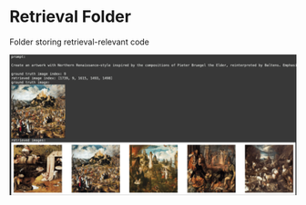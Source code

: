 # Retrieval Folder
Folder storing retrieval-relevant code

<img title="example of retrieval" src="./src/retrieval_demo.png">
